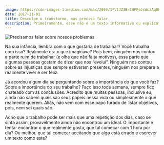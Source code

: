 ```yaml
---
image: https://cdn-images-1.medium.com/max/2000/1*VfJZ3Br1HPPeJxWczAqObA.jpeg
date: 2017-11-01
title: Desculpe o transtorno, mas preciso falar
description: Primeiramente, esse não é um texto informativo ou explicativo. São ideias e relatos da minha fase turbulenta.
---
```



![Precisamos falar sobre nossos problemas](https://cdn-images-1.medium.com/max/2000/1*VfJZ3Br1HPPeJxWczAqObA.jpeg)

Na sua infância, lembra com o que gostaria de trabalhar? Você trabalha com isso? Realmente era o que imaginava? Pois bem, ninguém nos contou a parte ruim de trabalhar (e olha que não falta motivos), essa parte que algumas pessoas gostam de dizer que nos “evolui”. Ninguém nos contou sobre as injustiças que sempre estiveram presentes, ninguém nos prepara a realmente viver e ser feliz.

Já acordou algum dia se perguntando sobre a importância do que você faz? Sobre a importância do seu trabalho? Faço isso toda semana, sempre fico chateado com as conclusões. Acredito que muitas pessoas, inclusive eu, ainda não sabem quais são seus papeis nessa vida ou simplesmente o que realmente querem. Aliás, não vem com esse papo furado de listar objetivos, pois, nem sei quais são.

Acho que o trabalho pode ser mais que uma repetição dos dias, caso se sinta assim, provavelmente ainda não encontrou um ideal. O importante é tentar encontrar o que realmente gosta, que tal começar com 1 hora por dia? Ou melhor, que tal começar aceitando que algo está errado e escrever um texto como este?
